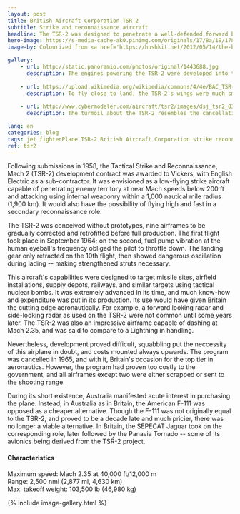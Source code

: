 ```yaml
---
layout: post
title: British Aircraft Corporation TSR-2
subtitle: Strike and reconnaissance aircraft
headline: The TSR-2 was designed to penetrate a well-defended forward battle area at low altitudes and very high speeds, attacking high-value targets in the rear with nuclear or conventional weapons.
hero-image: https://s-media-cache-ak0.pinimg.com/originals/17/8a/19/178a197eb2f4c4d56337490e9a1a09b0.png
image-by: Colourized from <a href='https://hushkit.net/2012/05/14/the-bac-tsr-2-bombing-the-myth/' target='_new'>original</a>

gallery:
    - url: http://static.panoramio.com/photos/original/1443688.jpg
      description: The engines powering the TSR-2 were developed into those that powered the Concorde.
      
    - url: https://upload.wikimedia.org/wikipedia/commons/4/4e/BAC_TSR-2%2C_UK_-_Air_Force_AN2151624.jpg
      description: To fly close to land, the TSR-2's wings were much smaller than usual, the higher wing loading shielding the aircraft from adverse effects from wind and thermal disturbance.
    
    - url: http://www.cybermodeler.com/aircraft/tsr2/images/dsj_tsr2_03.jpg
      description: The turmoil about the TSR-2 resembles the cancellation the the equally ambitious Avro Arrow, plagued by similar political problems.

lang: en
categories: blog
tags: jet fighterPlane TSR-2 British Aircraft Corporation strike reconnaissance
ref: tsr2
---
```

Following submissions in 1958, the Tactical Strike and Reconnaissance, Mach 2 (TSR-2) development contract was awarded to Vickers, with English Electric as a sub-contractor. It was envisioned as a low-flying strike aircraft capable of penetrating enemy territory at near Mach speeds below 200 ft and attacking using internal weaponry within a 1,000 nautical mile radius (1,900 km). It would also have the possibility of flying high and fast in a secondary reconnaissance role.

The TSR-2 was conceived without prototypes, nine airframes to be gradually corrected and retrofitted before full production. The first flight took place in September 1964; on the second, fuel pump vibration at the human eyeball's frequency obliged the pilot to throttle down. The landing gear only retracted on the 10th flight, then showed dangerous oscillation during lading -- making strengthened struts necessary.

This aircraft's capabilities were designed to target missile sites, airfield installations, supply depots, railways, and similar targets using tactical nuclear bombs. It was extremely advanced in its time, and much know-how and expenditure was put in its production. Its use would have given Britain the cutting edge aeronautically. For example, a forward looking radar and side-looking radar as used on the TSR-2 were not common until some years later. The TSR-2 was also an impressive airframe capable of dashing at Mach 2.35, and was said to compare to a Lightning in handling.

Nevertheless, development proved difficult, squabbling put the neccessity of this airplane in doubt, and costs mounted always upwards. The program was cancelled in 1965, and with it, Britain's occasion for the top tier in aeronautics. However, the program had proven too costly to the government, and all airframes except two were either scrapped or sent to the shooting range.

During its short existence, Australia manifested acute interest in purchasing the plane. Instead, in Australia as in Britain, the American F-111 was opposed as a cheaper alternative. Though the F-111 was not originally equal to the TSR-2, and proved to be a decade late and much pricier, there was no longer a viable alternative. In Britain, the SEPECAT Jaguar took on the corresponding role, later followed by the Panavia Tornado -- some of its avionics being derived from the TSR-2 project.


<h4>Characteristics</h4>
Maximum speed: Mach 2.35 at 40,000 ft/12,000 m<br />
Range: 2,500 nmi (2,877 mi, 4,630 km)<br />
Max. takeoff weight: 103,500 lb (46,980 kg)

{% include image-gallery.html %}
